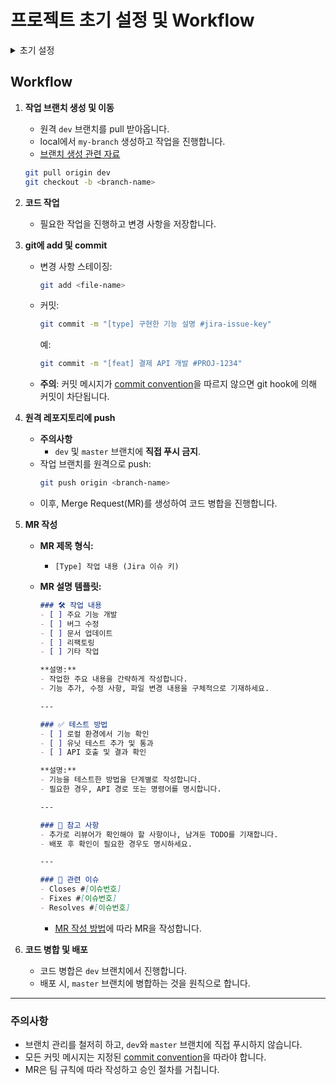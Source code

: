 # 프로젝트 초기 설정 및 Workflow

<details>
<summary>초기 설정</summary>
<div markdown="1">

1. **로컬에 Git Clone**
   ```bash
   git clone <repository-url>
   ```
2. **git hook 설정**
   - pre-commit 설치:
     ```bash
     pip install pre-commit
     ```
   - git hook 활성화:
     ```bash
     pre-commit install --hook-type commit-msg
     ```

</div>
</details>


## Workflow
1. **작업 브랜치 생성 및 이동**
    - 원격 `dev` 브랜치를 pull 받아옵니다.
    - local에서 `my-branch` 생성하고 작업을 진행합니다. 
    - [브랜치 생성 관련 자료](https://www.notion.so/Branch-ac2597a3e18a406b99c89b0e0d312546)
   ```bash
   git pull origin dev
   git checkout -b <branch-name>
   ```
2. **코드 작업**
   - 필요한 작업을 진행하고 변경 사항을 저장합니다.

3. **git에 add 및 commit**
   - 변경 사항 스테이징:
     ```bash
     git add <file-name>
     ```
   - 커밋:
     ```bash
     git commit -m "[type] 구현한 기능 설명 #jira-issue-key"
     ```
     예: 
     ```bash
     git commit -m "[feat] 결제 API 개발 #PROJ-1234"
     ```
   - **주의**: 커밋 메시지가 [commit convention](<https://www.notion.so/Git-b876e446a62a420cad5de055e8ed1bc8>)을 따르지 않으면 git hook에 의해 커밋이 차단됩니다.

4. **원격 레포지토리에 push**
   - **주의사항**
     - `dev` 및 `master` 브랜치에 **직접 푸시 금지**.
   - 작업 브랜치를 원격으로 push:
     ```bash
     git push origin <branch-name>
     ```
   - 이후, Merge Request(MR)를 생성하여 코드 병합을 진행합니다.

5. **MR 작성**
   - **MR 제목 형식:**
     - `[Type] 작업 내용 (Jira 이슈 키)`
   - **MR 설명 템플릿:**
    
       ```markdown
       ### 🛠 작업 내용  
       - [ ] 주요 기능 개발  
       - [ ] 버그 수정  
       - [ ] 문서 업데이트  
       - [ ] 리팩토링  
       - [ ] 기타 작업  
    
       **설명:**  
       - 작업한 주요 내용을 간략하게 작성합니다.  
       - 기능 추가, 수정 사항, 파일 변경 내용을 구체적으로 기재하세요.  
    
       ---
    
       ### ✅ 테스트 방법  
       - [ ] 로컬 환경에서 기능 확인  
       - [ ] 유닛 테스트 추가 및 통과  
       - [ ] API 호출 및 결과 확인  
    
       **설명:**  
       - 기능을 테스트한 방법을 단계별로 작성합니다.  
       - 필요한 경우, API 경로 또는 명령어를 명시합니다.  
    
       ---
    
       ### 🚩 참고 사항  
       - 추가로 리뷰어가 확인해야 할 사항이나, 남겨둔 TODO를 기재합니다.  
       - 배포 후 확인이 필요한 경우도 명시하세요.  
    
       ---
    
       ### 🎯 관련 이슈  
       - Closes #[이슈번호]  
       - Fixes #[이슈번호]  
       - Resolves #[이슈번호]  
       ```
      - [MR 작성 방법](<https://www.notion.so/PR-Pull-Request-48e7e51a1ebd42baac9a007cff3f879e>)에 따라 MR을 작성합니다.

6. **코드 병합 및 배포**
   - 코드 병합은 `dev` 브랜치에서 진행합니다.
   - 배포 시, `master` 브랜치에 병합하는 것을 원칙으로 합니다.

---

### 주의사항
- 브랜치 관리를 철저히 하고, `dev`와 `master` 브랜치에 직접 푸시하지 않습니다.
- 모든 커밋 메시지는 지정된 [commit convention](<https://www.notion.so/Git-b876e446a62a420cad5de055e8ed1bc8>)을 따라야 합니다.
- MR은 팀 규칙에 따라 작성하고 승인 절차를 거칩니다.